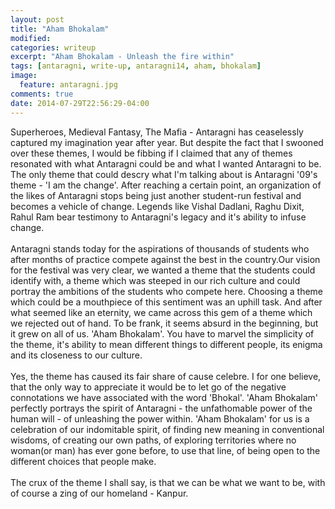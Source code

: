 ```yaml
---
layout: post
title: "Aham Bhokalam"
modified:
categories: writeup
excerpt: "Aham Bhokalam - Unleash the fire within"
tags: [antaragni, write-up, antaragni14, aham, bhokalam]
image:
  feature: antaragni.jpg
comments: true
date: 2014-07-29T22:56:29-04:00
---
```


Superheroes, Medieval Fantasy, The Mafia - Antaragni has ceaselessly captured my imagination year after year. But despite the fact that I swooned over these themes, I would be fibbing if I claimed that any of themes resonated with what Antaragni could be and what I wanted Antaragni to be. The only theme that could descry what I'm talking about is Antaragni '09's theme - 'I am the change'. After reaching a certain point, an organization of the likes of Antaragni stops being just another student-run festival and becomes a vehicle of change. Legends like Vishal Dadlani, Raghu Dixit, Rahul Ram bear testimony to Antaragni's legacy and it's ability to infuse change.<br/><br/>
Antaragni stands today for the aspirations of thousands of students who after months of practice compete against the best in the country.Our vision for the festival was very clear, we wanted a theme that the students could identify with, a theme which was steeped in our rich culture and could portray the ambitions of the students who compete here. Choosing a theme which could be a mouthpiece of this sentiment was an uphill task. And after what seemed like an eternity, we came across this gem of a theme which we rejected out of hand. To be frank, it seems absurd in the beginning, but it  grew on all of us. 'Aham Bhokalam'. You have to marvel the simplicity of the theme, it's ability to mean different things to different people, its enigma and its closeness to our culture.<br/><br/>
Yes, the theme has caused its fair share of cause celebre. I for one believe, that the only way to appreciate it would be to let go of the negative connotations we have associated with the word 'Bhokal'. 'Aham Bhokalam' perfectly portrays the spirit of Antaragni - the unfathomable power of the human will - of unleashing the power within. 'Aham Bhokalam' for us is a celebration of our indomitable spirit, of finding new meaning in conventional wisdoms, of creating our own paths, of exploring territories where no woman(or man) has ever gone before, to use that line, of being open to the different choices that people make.<br/><br/>
The crux of the theme I shall say, is that we can be what we want to be, with of course a zing of our homeland - Kanpur.
